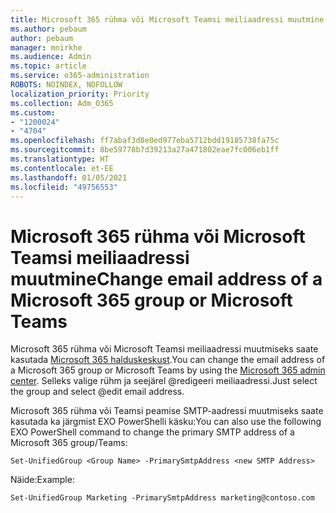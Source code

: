 ```yaml
---
title: Microsoft 365 rühma või Microsoft Teamsi meiliaadressi muutmine
ms.author: pebaum
author: pebaum
manager: mnirkhe
ms.audience: Admin
ms.topic: article
ms.service: o365-administration
ROBOTS: NOINDEX, NOFOLLOW
localization_priority: Priority
ms.collection: Adm_O365
ms.custom:
- "1200024"
- "4704"
ms.openlocfilehash: ff7abaf3d8e0ed977eba5712bdd19185738fa75c
ms.sourcegitcommit: 8be59778b7d39213a27a471802eae7fc006eb1ff
ms.translationtype: HT
ms.contentlocale: et-EE
ms.lasthandoff: 01/05/2021
ms.locfileid: "49756553"
---
```

# <a name="change-email-address-of-a-microsoft-365-group-or-microsoft-teams"></a><span data-ttu-id="f4f6d-102">Microsoft 365 rühma või Microsoft Teamsi meiliaadressi muutmine</span><span class="sxs-lookup"><span data-stu-id="f4f6d-102">Change email address of a Microsoft 365 group or Microsoft Teams</span></span>

<span data-ttu-id="f4f6d-103">Microsoft 365 rühma või Microsoft Teamsi meiliaadressi muutmiseks saate kasutada [Microsoft 365 halduskeskust](https://admin.microsoft.com/).</span><span class="sxs-lookup"><span data-stu-id="f4f6d-103">You can change the email address of a Microsoft 365 group or Microsoft Teams by using the [Microsoft 365 admin center](https://admin.microsoft.com/).</span></span> <span data-ttu-id="f4f6d-104">Selleks valige rühm ja seejärel @redigeeri meiliaadressi.</span><span class="sxs-lookup"><span data-stu-id="f4f6d-104">Just select the group and select @edit email address.</span></span>

<span data-ttu-id="f4f6d-105">Microsoft 365 rühma või Teamsi peamise SMTP-aadressi muutmiseks saate kasutada ka järgmist EXO PowerShelli käsku:</span><span class="sxs-lookup"><span data-stu-id="f4f6d-105">You can also use the following EXO PowerShell command to change the primary SMTP address of a Microsoft 365 group/Teams:</span></span>

`Set-UnifiedGroup <Group Name> -PrimarySmtpAddress <new SMTP Address>`

<span data-ttu-id="f4f6d-106">Näide:</span><span class="sxs-lookup"><span data-stu-id="f4f6d-106">Example:</span></span>

`Set-UnifiedGroup Marketing -PrimarySmtpAddress marketing@contoso.com`
